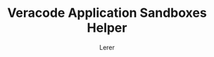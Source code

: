 ---
layout: post
repolink: "https://github.com/marketplace/actions/veracode-application-sandboxes-helper"
title: "Veracode Application Sandboxes Helper"
description: "An Action to handle Sandboxes mainly as a set of clean-up activities such as: deleting a sandbox and promoting Sandbox scan to Policy Scan with or without deleting the sandbox"
author: "Lerer"
author-link: "https://github.com/Lerer/"
content-type: "github"
repo: "github"
repo_title: "Veracode Application Sandboxes Helper"
---